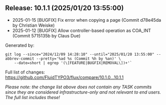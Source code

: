 ## Release: 10.1.1 (2025/01/20 13:55:00)

* 2025-01-15 [BUGFIX] Fix error when copying a page (Commit d78e45da by Christian Weiske)
* 2025-01-12 [BUGFIX] Allow controller-based operation as COA_INT (Commit 5715135b by Claus Due)

Generated by:

```
git log --since="2024/12/09 14:28:10" --until="2025/01/20 13:55:00" --abbrev-commit --pretty='%ad %s (Commit %h by %an)' \
    --date=short | egrep '(\[FEATURE|BUGFIX|REMOVAL\])+'`
```

Full list of changes: https://github.com/FluidTYPO3/flux/compare/10.1.0...10.1.1

*Please note: the change list above does not contain any TASK commits since they are considered 
infrastructure-only and not relevant to end users. The full list includes these!*

